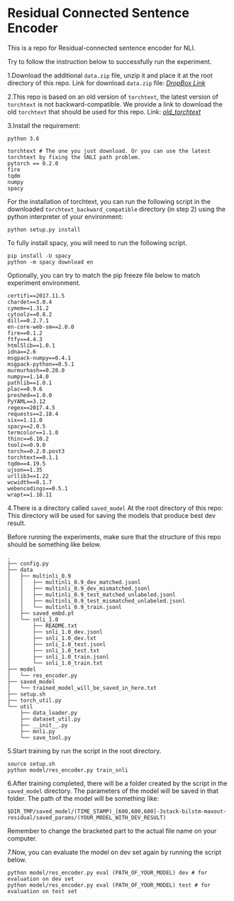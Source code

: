 # Residual Connected Sentence Encoder
This is a repo for Residual-connected sentence encoder for NLI.

Try to follow the instruction below to successfully run the experiment.

1.Download the additional `data.zip` file, unzip it and place it at the root directory of this repo.
Link for download `data.zip` file: [*DropBox Link*](https://www.dropbox.com/sh/kq81vmcmwktlyji/AADRVQRh9MdcXTkTQct7QlQFa?dl=0)

2.This repo is based on an old version of `torchtext`, the latest version of `torchtext` is not backward-compatible.
We provide a link to download the old `torchtext` that should be used for this repo. Link: [*old_torchtext*](https://www.dropbox.com/sh/n8ipkm1ng8f6d5u/AADg4KhwQMwz4xFkVJafgUMma?dl=0)

3.Install the requirement:
```
python 3.6

torchtext # The one you just download. Or you can use the latest torchtext by fixing the SNLI path problem.
pytorch == 0.2.0
fire
tqdm
numpy
spacy
```

For the installation of torchtext, you can run the following script in the downloaded `torchtext_backward_compatible` directory (in step 2) using the python interpreter of your environment:
```
python setup.py install
```

To fully install spacy, you will need to run the following script.
```
pip install -U spacy
python -m spacy download en
```

Optionally, you can try to match the pip freeze file below to match experiment environment.
```
certifi==2017.11.5
chardet==3.0.4
cymem==1.31.2
cytoolz==0.8.2
dill==0.2.7.1
en-core-web-sm==2.0.0
fire==0.1.2
ftfy==4.4.3
html5lib==1.0.1
idna==2.6
msgpack-numpy==0.4.1
msgpack-python==0.5.1
murmurhash==0.28.0
numpy==1.14.0
pathlib==1.0.1
plac==0.9.6
preshed==1.0.0
PyYAML==3.12
regex==2017.4.5
requests==2.18.4
six==1.11.0
spacy==2.0.5
termcolor==1.1.0
thinc==6.10.2
toolz==0.9.0
torch==0.2.0.post3
torchtext==0.1.1
tqdm==4.19.5
ujson==1.35
urllib3==1.22
wcwidth==0.1.7
webencodings==0.5.1
wrapt==1.10.11
```

4.There is a directory called `saved_model` At the root directory of this repo:
This directory will be used for saving the models that produce best dev result.

Before running the experiments, make sure that the structure of this repo should be something like below.
```
.
├── config.py
├── data
│   ├── multinli_0.9
│   │   ├── multinli_0.9_dev_matched.jsonl
│   │   ├── multinli_0.9_dev_mismatched.jsonl
│   │   ├── multinli_0.9_test_matched_unlabeled.jsonl
│   │   ├── multinli_0.9_test_mismatched_unlabeled.jsonl
│   │   └── multinli_0.9_train.jsonl
│   ├── saved_embd.pt
│   └── snli_1.0
│       ├── README.txt
│       ├── snli_1.0_dev.jsonl
│       ├── snli_1.0_dev.txt
│       ├── snli_1.0_test.jsonl
│       ├── snli_1.0_test.txt
│       ├── snli_1.0_train.jsonl
│       └── snli_1.0_train.txt
├── model
│   └── res_encoder.py
├── saved_model
│   └── trained_model_will_be_saved_in_here.txt
├── setup.sh
├── torch_util.py
└── util
    ├── data_loader.py
    ├── dataset_util.py
    ├── __init__.py
    ├── mnli.py
    └── save_tool.py
```

5.Start training by run the script in the root directory.
```
source setup.sh
python model/res_encoder.py train_snli
```

6.After training completed, there will be a folder created by the script in the `saved_model` directory.
The parameters of the model will be saved in that folder. The path of the model will be something like:
```
$DIR_TMP/saved_model/(TIME_STAMP)_[600,600,600]-3stack-bilstm-maxout-residual/saved_params/(YOUR_MODEL_WITH_DEV_RESULT)
```
Remember to change the bracketed part to the actual file name on your computer.

7.Now, you can evaluate the model on dev set again by running the script below.
```
python model/res_encoder.py eval (PATH_OF_YOUR_MODEL) dev # for evaluation on dev set
python model/res_encoder.py eval (PATH_OF_YOUR_MODEL) test # for evaluation on test set
```